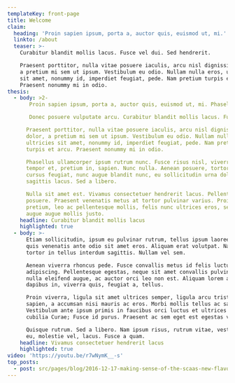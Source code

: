 ```yaml
---
templateKey: front-page
title: Welcome
claim:
  heading: 'Proin sapien ipsum, porta a, auctor quis, euismod ut, mi.'
  linkto: /about
  teaser: >-
    Curabitur blandit mollis lacus. Fusce vel dui. Sed hendrerit.

    Praesent porttitor, nulla vitae posuere iaculis, arcu nisl dignissim dolor,
    a pretium mi sem ut ipsum. Vestibulum eu odio. Nullam nulla eros, ultricies
    sit amet, nonummy id, imperdiet feugiat, pede. Nam pretium turpis et arcu.
    Praesent nonummy mi in odio.
thesis:
  - body: >2-
       Proin sapien ipsum, porta a, auctor quis, euismod ut, mi. Phasellus blandit leo ut odio. Suspendisse non nisl sit amet velit hendrerit rutrum. Praesent porttitor, nulla vitae posuere iaculis, arcu nisl dignissim dolor, a pretium mi sem ut ipsum.

       Donec posuere vulputate arcu. Curabitur blandit mollis lacus. Fusce vel dui. Sed hendrerit.

      Praesent porttitor, nulla vitae posuere iaculis, arcu nisl dignissim
      dolor, a pretium mi sem ut ipsum. Vestibulum eu odio. Nullam nulla eros,
      ultricies sit amet, nonummy id, imperdiet feugiat, pede. Nam pretium
      turpis et arcu. Praesent nonummy mi in odio.

      Phasellus ullamcorper ipsum rutrum nunc. Fusce risus nisl, viverra et,
      tempor et, pretium in, sapien. Nunc nulla. Aenean posuere, tortor sed
      cursus feugiat, nunc augue blandit nunc, eu sollicitudin urna dolor
      sagittis lacus. Sed a libero.

      Nulla sit amet est. Vivamus consectetuer hendrerit lacus. Pellentesque
      posuere. Praesent venenatis metus at tortor pulvinar varius. Proin
      pretium, leo ac pellentesque mollis, felis nunc ultrices eros, sed gravida
      augue augue mollis justo.
    headline: Curabitur blandit mollis lacus
    highlighted: true
  - body: >-
      Etiam sollicitudin, ipsum eu pulvinar rutrum, tellus ipsum laoreet sapien,
      quis venenatis ante odio sit amet eros. Aliquam erat volutpat. Nam at
      tortor in tellus interdum sagittis. Nullam vel sem.

      Aenean viverra rhoncus pede. Fusce convallis metus id felis luctus
      adipiscing. Pellentesque egestas, neque sit amet convallis pulvinar, justo
      nulla eleifend augue, ac auctor orci leo non est. Aliquam lorem ante,
      dapibus in, viverra quis, feugiat a, tellus.

      Proin viverra, ligula sit amet ultrices semper, ligula arcu tristique
      sapien, a accumsan nisi mauris ac eros. Morbi mollis tellus ac sapien.
      Vestibulum ante ipsum primis in faucibus orci luctus et ultrices posuere
      cubilia Curae; Fusce id purus. Praesent ac sem eget est egestas volutpat.

      Quisque rutrum. Sed a libero. Nam ipsum risus, rutrum vitae, vestibulum
      eu, molestie vel, lacus. Fusce a quam.
    headline: Vivamus consectetuer hendrerit lacus
    highlighted: true
video: 'https://youtu.be/r7wNymK__-s'
top_posts:
  - post: src/pages/blog/2016-12-17-making-sense-of-the-scaas-new-flavor-wheel.md
---
```


